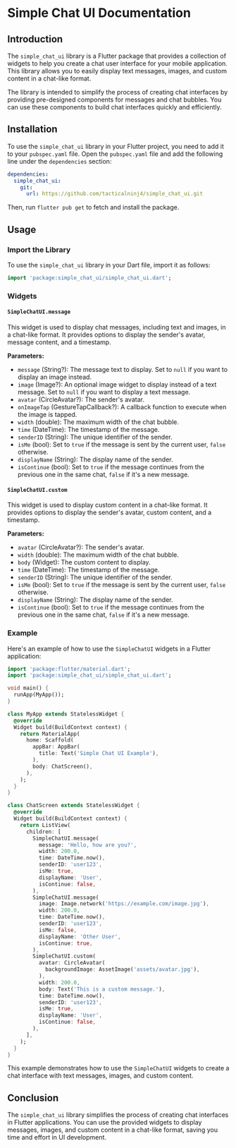 # Simple Chat UI Documentation

## Introduction

The `simple_chat_ui` library is a Flutter package that provides a collection of widgets to help you create a chat user interface for your mobile application. This library allows you to easily display text messages, images, and custom content in a chat-like format.

The library is intended to simplify the process of creating chat interfaces by providing pre-designed components for messages and chat bubbles. You can use these components to build chat interfaces quickly and efficiently.

## Installation

To use the `simple_chat_ui` library in your Flutter project, you need to add it to your `pubspec.yaml` file. Open the `pubspec.yaml` file and add the following line under the `dependencies` section:

```yaml
dependencies:
  simple_chat_ui:
    git:
      url: https://github.com/tacticalninj4/simple_chat_ui.git
```

Then, run `flutter pub get` to fetch and install the package.

## Usage

### Import the Library

To use the `simple_chat_ui` library in your Dart file, import it as follows:

```dart
import 'package:simple_chat_ui/simple_chat_ui.dart';
```

### Widgets

#### `SimpleChatUI.message`

This widget is used to display chat messages, including text and images, in a chat-like format. It provides options to display the sender's avatar, message content, and a timestamp.

**Parameters:**

- `message` (String?): The message text to display. Set to `null` if you want to display an image instead.
- `image` (Image?): An optional image widget to display instead of a text message. Set to `null` if you want to display a text message.
- `avatar` (CircleAvatar?): The sender's avatar.
- `onImageTap` (GestureTapCallback?): A callback function to execute when the image is tapped.
- `width` (double): The maximum width of the chat bubble.
- `time` (DateTime): The timestamp of the message.
- `senderID` (String): The unique identifier of the sender.
- `isMe` (bool): Set to `true` if the message is sent by the current user, `false` otherwise.
- `displayName` (String): The display name of the sender.
- `isContinue` (bool): Set to `true` if the message continues from the previous one in the same chat, `false` if it's a new message.

#### `SimpleChatUI.custom`

This widget is used to display custom content in a chat-like format. It provides options to display the sender's avatar, custom content, and a timestamp.

**Parameters:**

- `avatar` (CircleAvatar?): The sender's avatar.
- `width` (double): The maximum width of the chat bubble.
- `body` (Widget): The custom content to display.
- `time` (DateTime): The timestamp of the message.
- `senderID` (String): The unique identifier of the sender.
- `isMe` (bool): Set to `true` if the message is sent by the current user, `false` otherwise.
- `displayName` (String): The display name of the sender.
- `isContinue` (bool): Set to `true` if the message continues from the previous one in the same chat, `false` if it's a new message.

### Example

Here's an example of how to use the `SimpleChatUI` widgets in a Flutter application:

```dart
import 'package:flutter/material.dart';
import 'package:simple_chat_ui/simple_chat_ui.dart';

void main() {
  runApp(MyApp());
}

class MyApp extends StatelessWidget {
  @override
  Widget build(BuildContext context) {
    return MaterialApp(
      home: Scaffold(
        appBar: AppBar(
          title: Text('Simple Chat UI Example'),
        ),
        body: ChatScreen(),
      ),
    );
  }
}

class ChatScreen extends StatelessWidget {
  @override
  Widget build(BuildContext context) {
    return ListView(
      children: [
        SimpleChatUI.message(
          message: 'Hello, how are you?',
          width: 200.0,
          time: DateTime.now(),
          senderID: 'user123',
          isMe: true,
          displayName: 'User',
          isContinue: false,
        ),
        SimpleChatUI.message(
          image: Image.network('https://example.com/image.jpg'),
          width: 200.0,
          time: DateTime.now(),
          senderID: 'user123',
          isMe: false,
          displayName: 'Other User',
          isContinue: true,
        ),
        SimpleChatUI.custom(
          avatar: CircleAvatar(
            backgroundImage: AssetImage('assets/avatar.jpg'),
          ),
          width: 200.0,
          body: Text('This is a custom message.'),
          time: DateTime.now(),
          senderID: 'user123',
          isMe: true,
          displayName: 'User',
          isContinue: false,
        ),
      ],
    );
  }
}
```

This example demonstrates how to use the `SimpleChatUI` widgets to create a chat interface with text messages, images, and custom content.

## Conclusion

The `simple_chat_ui` library simplifies the process of creating chat interfaces in Flutter applications. You can use the provided widgets to display messages, images, and custom content in a chat-like format, saving you time and effort in UI development.
